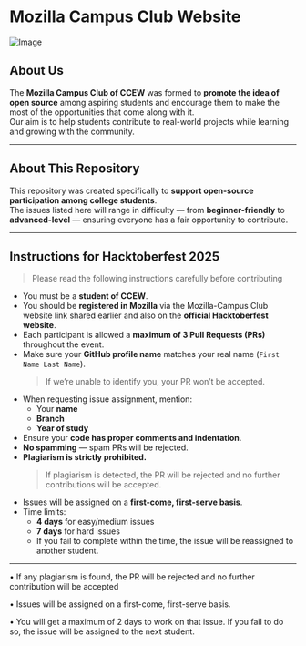 # Mozilla Campus Club Website

![Image](https://github.com/user-attachments/assets/3c277aa6-6fb1-4636-b14a-a05bbbe9a0d9)
##  About Us
The **Mozilla Campus Club of CCEW** was formed to **promote the idea of open source** among aspiring students and encourage them to make the most of the opportunities that come along with it.  
Our aim is to help students contribute to real-world projects while learning and growing with the community.


---


##  About This Repository
This repository was created specifically to **support open-source participation among college students**.  
The issues listed here will range in difficulty — from **beginner-friendly** to **advanced-level** — ensuring everyone has a fair opportunity to contribute.


---


## Instructions for Hacktoberfest 2025


> Please read the following instructions carefully before contributing 


- You must be a **student of CCEW**.  
- You should be **registered in Mozilla** via the Mozilla-Campus Club website link shared earlier and also on the **official Hacktoberfest website**.  
- Each participant is allowed a **maximum of 3 Pull Requests (PRs)** throughout the event.  
- Make sure your **GitHub profile name** matches your real name (`First Name Last Name`).  
  > If we’re unable to identify you, your PR won’t be accepted.  
- When requesting issue assignment, mention:
  - Your **name**
  - **Branch**
  - **Year of study**
- Ensure your **code has proper comments and indentation**.  
- **No spamming** — spam PRs will be rejected.  
- **Plagiarism is strictly prohibited.**
  > If plagiarism is detected, the PR will be rejected and no further contributions will be accepted.  
- Issues will be assigned on a **first-come, first-serve basis**.  
- Time limits:
  -  **4 days** for easy/medium issues  
  -  **7 days** for hard issues  
  - If you fail to complete within the time, the issue will be reassigned to another student.


---


• If any plagiarism is found, the PR will be rejected and no further contribution will be accepted

• Issues will be assigned on a first-come, first-serve basis.

• You will get a maximum of 2 days to work on that issue. If you fail to do so, the issue will be assigned to the next student.

